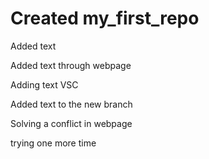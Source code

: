 ﻿# Created my_first_repo

Added text 

Added text through webpage

Adding text VSC

Added text to the new branch

Solving a conflict in webpage

trying one more time
